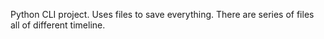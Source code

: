 Python CLI project. Uses files to save everything. There are series of files all of different timeline.
